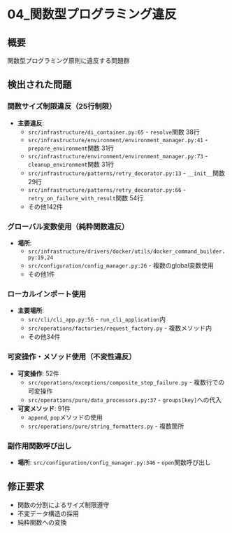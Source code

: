 # 04_関数型プログラミング違反

## 概要
関数型プログラミング原則に違反する問題群

## 検出された問題

### 関数サイズ制限違反（25行制限）
- **主要違反**:
  - `src/infrastructure/di_container.py:65` - `resolve`関数 38行
  - `src/infrastructure/environment/environment_manager.py:41` - `prepare_environment`関数 31行
  - `src/infrastructure/environment/environment_manager.py:73` - `cleanup_environment`関数 31行
  - `src/infrastructure/patterns/retry_decorator.py:13` - `__init__`関数 29行
  - `src/infrastructure/patterns/retry_decorator.py:66` - `retry_on_failure_with_result`関数 54行
  - その他142件

### グローバル変数使用（純粋関数違反）
- **場所**:
  - `src/infrastructure/drivers/docker/utils/docker_command_builder.py:19,24`
  - `src/configuration/config_manager.py:26` - 複数のglobal変数使用
  - その他1件

### ローカルインポート使用
- **主要場所**:
  - `src/cli/cli_app.py:56` - `run_cli_application`内
  - `src/operations/factories/request_factory.py` - 複数メソッド内
  - その他34件

### 可変操作・メソッド使用（不変性違反）
- **可変操作**: 52件
  - `src/operations/exceptions/composite_step_failure.py` - 複数行での可変操作
  - `src/operations/pure/data_processors.py:37` - `groups[key]`への代入
- **可変メソッド**: 91件
  - `append`, `pop`メソッドの使用
  - `src/operations/pure/string_formatters.py` - 複数箇所

### 副作用関数呼び出し
- **場所**: `src/configuration/config_manager.py:346` - `open`関数呼び出し

## 修正要求
- 関数の分割によるサイズ制限遵守
- 不変データ構造の採用
- 純粋関数への変換